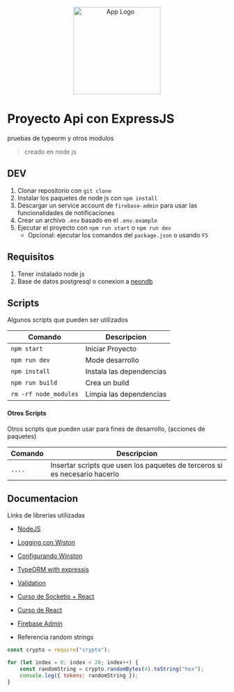 <p align="center">
  <a href="https://nodejs.org/en" target="blank">
  <img src="https://upload.wikimedia.org/wikipedia/commons/thumb/d/d9/Node.js_logo.svg/2560px-Node.js_logo.svg.png" height="200" alt="App Logo" /></a>
</p>

# Proyecto Api con ExpressJS

pruebas de typeorm y otros modulos

> creado en node js

## DEV

1. Clonar repositorio con `git clone`
2. Instalar los paquetes de node js con `npm install`
3. Descargar un service account de `firebase-admin` para usar las funcionalidades de notificaciones
4. Crear un archivo `.env` basado en el `.env.example`
5. Ejecutar el proyecto con `npm run start` o `npm run dev`
   - Opcional: ejecutar los comandos del `package.json` o usando `F5`

## Requisitos

1. Tener instalado node js
2. Base de datos postgresql o conexion a [neondb](https://neon.tech/)

## Scripts

Algunos scripts que pueden ser utilizados

| Comando               | Descripcion              |
| --------------------- | ------------------------ |
| `npm start`           | Iniciar Proyecto         |
| `npm run dev`         | Mode desarrollo          |
| `npm install`         | Instala las dependencias |
| `npm run build`       | Crea un build            |
| `rm -rf node_modules` | Limpia las dependencias  |

#### Otros Scripts

Otros scripts que pueden usar para fines de desarrollo, (acciones de paquetes)

| Comando | Descripcion                                                                |
| ------- | -------------------------------------------------------------------------- |
| `....`  | Insertar scripts que usen los paquetes de terceros si es necesario hacerlo |

## Documentacion

Links de librerias utilizadas

- [NodeJS](https://nodejs.org/en)
- [Logging con Wiston](https://mirzaleka.medium.com/automated-logging-in-express-js-a1f85ca6c5cd)
- [Configurando Winston](https://betterstack.com/community/guides/logging/how-to-install-setup-and-use-winston-and-morgan-to-log-node-js-applications/)
- [TypeORM with expressjs](https://orkhan.gitbook.io/typeorm/docs/example-with-express)
- [Validation](https://mirzaleka.medium.com/api-validations-in-express-js-5d1d308dceea)
- [Curso de Socketio + React](https://www.udemy.com/course/react-socket-io-fernando/)
- [Curso de React](https://www.udemy.com/course/react-cero-experto/)
- [Firebase Admin](https://www.youtube.com/watch?v=IOFpNI_TLqM)

- Referencia random strings

```js
const crypto = require("crypto");

for (let index = 0; index < 20; index++) {
	const randomString = crypto.randomBytes(4).toString("hex");
	console.log({ tokens: randomString });
}
```
